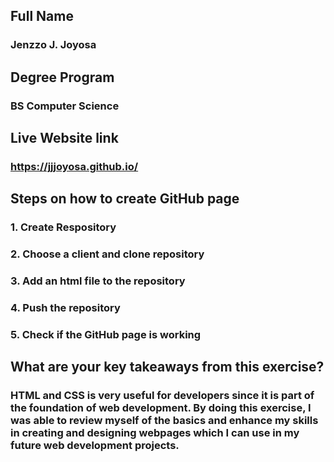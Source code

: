 ## Full Name

### Jenzzo J. Joyosa

## Degree Program

### BS Computer Science

## Live Website link

### https://jjjoyosa.github.io/

## Steps on how to create GitHub page

### 1. Create Respository

### 2. Choose a client and clone repository

### 3. Add an html file to the repository

### 4. Push the repository

### 5. Check if the GitHub page is working

## What are your key takeaways from this exercise?

### HTML and CSS is very useful for developers since it is part of the foundation of web development. By doing this exercise, I was able to review myself of the basics and enhance my skills in creating and designing webpages which I can use in my future web development projects.
